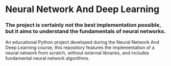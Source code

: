 # Neural Network And Deep Learning
### The project is certainly not the best implementation possible, but it aims to understand the fundamentals of neural networks.
An educational Python project developed during the Neural Network And Deep Learning course, 
this repository features the implementation of a neural network from scratch, without external libraries, and includes fundamental neural network algorithms.
